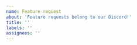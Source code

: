 ```yaml
---
name: Feature request
about: 'Feature requests belong to our Discord!'
title: ''
labels: ''
assignees: ''
---
```


<!-- 
Please don't make an issue.
Make sure you read the Contribution-Guidelines (https://github.com/BlueMap-Minecraft/BlueMap/blob/master/.github/CONTRIBUTING.md)
Discuss your feature request in our Discord server's #suggestions channel. (https://discord.gg/zmkyJa3)
-->
